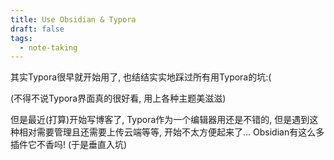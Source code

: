 ```yaml
---
title: Use Obsidian & Typora
draft: false
tags:
  - note-taking
---
```

 
其实Typora很早就开始用了, 也结结实实地踩过所有用Typora的坑:(

(不得不说Typora界面真的很好看, 用上各种主题美滋滋)

但是最近(打算)开始写博客了, Typora作为一个编辑器用还是不错的, 但是遇到这种相对需要管理且还需要上传云端等等, 开始不太方便起来了... Obsidian有这么多插件它不香吗! (于是垂直入坑)


